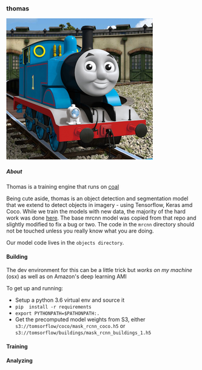 ### thomas

![Thomas](docs/img/thomas.png "Thomas")

##### About
Thomas is a training engine that runs on [coal](https://github.com/boundlessgeo/coal)

Being cute aside, thomas is an object detection and segmentation model that we extend to detect objects in imagery - using Tensorflow, Keras amd Coco.
While we train the models with new data, the majority of the hard work was done [here](https://github.com/matterport/Mask_RCNN). 
The base mrcnn model was copied from that repo and slightly modified to fix a bug or two. The code in the `mrcnn` directory should 
not be touched unless you really know what you are doing. 

Our model code lives in the `objects directory`.


#### Building  

The dev environment for this can be a little trick but _works on my machine_ (osx) as well as on Amazon's deep learning AMI 

To get up and running:

- Setup a python 3.6 virtual env and source it 
- `pip  install -r requirements`
- `export PYTHONPATH=$PATHONPATH:.`
- Get the precomputed model weights from S3, either `s3://tomsorflow/coco/mask_rcnn_coco.h5` or `s3://tomsorflow/buildings/mask_rcnn_buildings_1.h5`

#### Training

#### Analyzing